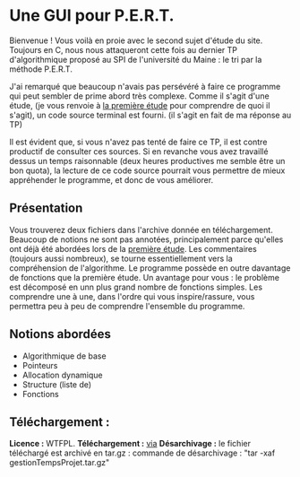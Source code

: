 # Une GUI pour P.E.R.T.

Bienvenue ! Vous voilà en proie avec le second sujet d'étude du site.
Toujours en C, nous nous attaqueront cette fois au dernier TP d'algorithmique proposé au SPI de l'université du Maine : le tri par la méthode P.E.R.T.

J'ai remarqué que beaucoup n'avais pas persévéré à faire ce programme qui peut sembler de prime abord très complexe.
Comme il s'agit d'une étude, (je vous renvoie à [la première étude](exos.matael.org/?n=C/etude1) pour comprendre de quoi il s'agit), un code source terminal est fourni. (il s'agit en fait de ma réponse au TP)


Il est évident que, si vous n'avez pas tenté de faire ce TP, il est contre productif de consulter ces sources.
Si en revanche vous avez travaillé dessus un temps raisonnable (deux heures productives me semble être un bon quota), la lecture de ce code source pourrait vous permettre de mieux appréhender le programme, et donc de vous améliorer.


## Présentation
Vous trouverez deux fichiers dans l'archive donnée en téléchargement. Beaucoup de notions ne sont pas annotées, principalement parce qu'elles ont déjà été abordées lors de la [première étude](exos.matael.org/?n=C/etude1).
Les commentaires (toujours aussi nombreux), se tourne essentiellement vers la compréhension de l'algorithme.
Le programme possède en outre davantage de fonctions que la première étude. Un avantage pour vous : le problème est décomposé en unn plus grand nombre de fonctions simples. Les comprendre une à une, dans l'ordre qui vous inspire/rassure, vous permettra peu à peu de comprendre l'ensemble du programme.

## Notions abordées
* Algorithmique de base
* Pointeurs
* Allocation dynamique
* Structure (liste de)
* Fonctions


## Téléchargement :
__Licence :__ WTFPL.
__Téléchargement :__ [via](lucas@matael.org:public/exosMataelOrg/gestionTempsProjet.tar.gz)
__Désarchivage :__ le fichier téléchargé est archivé en tar.gz : commande de désarchivage : 
"tar -xaf gestionTempsProjet.tar.gz"


